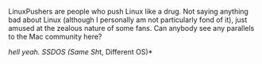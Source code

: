 LinuxPushers are people who push Linux like a drug. Not saying anything bad about Linux (although I personally am not particularly fond of it), just amused at the zealous nature of some fans. Can anybody see any parallels to the Mac community here?

*hell yeah. SSDOS (Same Sh*t, Different OS)*
